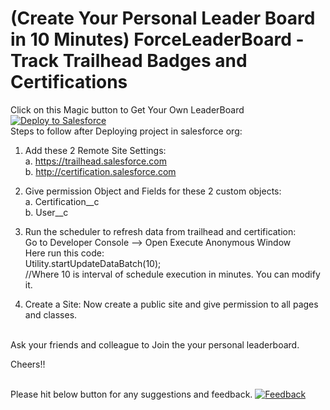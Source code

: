 # (Create Your Personal Leader Board in 10 Minutes) ForceLeaderBoard - Track Trailhead Badges and Certifications
Click on this Magic button to Get Your Own LeaderBoard
<a href="https://githubsfdeploy.herokuapp.com?owner=vishnuvaishnav&repo=Trailhead_ForceLeaderBoard">
  <img alt="Deploy to Salesforce"
       src="https://raw.githubusercontent.com/afawcett/githubsfdeploy/master/deploy.png">
</a>
<br/>
Steps to follow after Deploying project in salesforce org:

1. Add these 2 Remote Site Settings:
	<br/>
	a. https://trailhead.salesforce.com
	<br/>
	b. http://certification.salesforce.com

2. Give permission Object and Fields for these 2 custom objects:
	<br/>
	a. Certification__c
	<br/>
	b. User__c

3. Run the scheduler to refresh data from trailhead and certification:
	<br/>
	Go to Developer Console --> Open Execute Anonymous Window
	<br/>
	Here run this code:
	<br/>
	Utility.startUpdateDataBatch(10); 
	<br/>
	//Where 10 is interval of schedule execution in minutes. You can modify it.

4. Create a Site:
	Now create a public site and give permission to all pages and classes.

<br/>
Ask your friends and colleague to Join the your personal leaderboard.
<br/>

Cheers!!

<br/>
Please hit below button for any suggestions and feedback.
<a href="https://0to1code.wordpress.com/contact/">
  <img alt="Feedback"
       src="http://bourbonstreetshots.com/wp-content/uploads/2014/01/tumblr_m73mpnaKdX1qb1v08.jpg">
</a>
